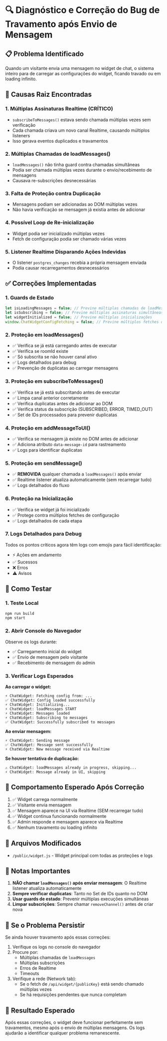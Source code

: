# 🔍 Diagnóstico e Correção do Bug de Travamento após Envio de Mensagem

## 📋 Problema Identificado

Quando um visitante envia uma mensagem no widget de chat, o sistema inteiro para de carregar as configurações do widget, ficando travado ou em loading infinito.

## 🔎 Causas Raiz Encontradas

### 1. **Múltiplas Assinaturas Realtime (CRÍTICO)**
- `subscribeToMessages()` estava sendo chamada múltiplas vezes sem verificação
- Cada chamada criava um novo canal Realtime, causando múltiplos listeners
- Isso gerava eventos duplicados e travamentos

### 2. **Múltiplas Chamadas de loadMessages()**
- `loadMessages()` não tinha guard contra chamadas simultâneas
- Podia ser chamada múltiplas vezes durante o envio/recebimento de mensagens
- Causava re-subscrições desnecessárias

### 3. **Falta de Proteção contra Duplicação**
- Mensagens podiam ser adicionadas ao DOM múltiplas vezes
- Não havia verificação se mensagem já existia antes de adicionar

### 4. **Possível Loop de Re-inicialização**
- Widget podia ser inicializado múltiplas vezes
- Fetch de configuração podia ser chamado várias vezes

### 5. **Listener Realtime Disparando Ações Indevidas**
- O listener `postgres_changes` recebia a própria mensagem enviada
- Podia causar recarregamentos desnecessários

## ✅ Correções Implementadas

### 1. **Guards de Estado**
```javascript
let isLoadingMessages = false; // Previne múltiplas chamadas de loadMessages
let isSubscribing = false; // Previne múltiplas assinaturas simultâneas
let widgetInitialized = false; // Previne múltiplas inicializações
window.ChatWidgetConfigFetching = false; // Previne múltiplos fetches de config
```

### 2. **Proteção em loadMessages()**
- ✅ Verifica se já está carregando antes de executar
- ✅ Verifica se roomId existe
- ✅ Só subscrita se não houver canal ativo
- ✅ Logs detalhados para debug
- ✅ Prevenção de duplicatas ao carregar mensagens

### 3. **Proteção em subscribeToMessages()**
- ✅ Verifica se já está subscritando antes de executar
- ✅ Limpa canal anterior corretamente
- ✅ Verifica duplicatas antes de adicionar ao DOM
- ✅ Verifica status da subscrição (SUBSCRIBED, ERROR, TIMED_OUT)
- ✅ Set de IDs processados para prevenir duplicatas

### 4. **Proteção em addMessageToUI()**
- ✅ Verifica se mensagem já existe no DOM antes de adicionar
- ✅ Adiciona atributo `data-message-id` para rastreamento
- ✅ Logs para identificar duplicatas

### 5. **Proteção em sendMessage()**
- ✅ **REMOVIDA** qualquer chamada a `loadMessages()` após enviar
- ✅ Realtime listener atualiza automaticamente (sem recarregar tudo)
- ✅ Logs detalhados do fluxo

### 6. **Proteção na Inicialização**
- ✅ Verifica se widget já foi inicializado
- ✅ Protege contra múltiplos fetches de configuração
- ✅ Logs detalhados de cada etapa

### 7. **Logs Detalhados para Debug**
Todos os pontos críticos agora têm logs com emojis para fácil identificação:
- ⚡ Ações em andamento
- ✅ Sucessos
- ❌ Erros
- ⚠️ Avisos

## 🧪 Como Testar

### 1. Teste Local
```bash
npm run build
npm start
```

### 2. Abrir Console do Navegador
Observe os logs durante:
- ✅ Carregamento inicial do widget
- ✅ Envio de mensagem pelo visitante
- ✅ Recebimento de mensagem do admin

### 3. Verificar Logs Esperados

**Ao carregar o widget:**
```
⚡ ChatWidget: Fetching config from: ...
✅ ChatWidget: Config loaded successfully
⚡ ChatWidget: Initializing...
⚡ ChatWidget: loadMessages START
⚡ ChatWidget: Messages loaded
⚡ ChatWidget: Subscribing to messages
✅ ChatWidget: Successfully subscribed to messages
```

**Ao enviar mensagem:**
```
⚡ ChatWidget: Sending message
✅ ChatWidget: Message sent successfully
⚡ ChatWidget: New message received via Realtime
```

**Se houver tentativa de duplicação:**
```
⚠️ ChatWidget: loadMessages already in progress, skipping...
⚡ ChatWidget: Message already in UI, skipping
```

## 🎯 Comportamento Esperado Após Correção

1. ✅ Widget carrega normalmente
2. ✅ Visitante envia mensagem
3. ✅ Mensagem aparece na UI via Realtime (SEM recarregar tudo)
4. ✅ Widget continua funcionando normalmente
5. ✅ Admin responde e mensagem aparece via Realtime
6. ✅ Nenhum travamento ou loading infinito

## 🔧 Arquivos Modificados

- `/public/widget.js` - Widget principal com todas as proteções e logs

## 📝 Notas Importantes

1. **NÃO chamar `loadMessages()` após enviar mensagem**: O Realtime listener atualiza automaticamente
2. **Sempre verificar duplicatas**: Tanto no Set de IDs quanto no DOM
3. **Usar guards de estado**: Prevenir múltiplas execuções simultâneas
4. **Limpar subscrições**: Sempre chamar `removeChannel()` antes de criar nova

## 🚨 Se o Problema Persistir

Se ainda houver travamento após essas correções:

1. Verifique os logs no console do navegador
2. Procure por:
   - Múltiplas chamadas de `loadMessages`
   - Múltiplas subscrições
   - Erros de Realtime
   - Timeouts
3. Verifique a rede (Network tab):
   - Se o fetch de `/api/widget/{publicKey}` está sendo chamado múltiplas vezes
   - Se há requisições pendentes que nunca completam

## 🎉 Resultado Esperado

Após essas correções, o widget deve funcionar perfeitamente sem travamentos, mesmo após o envio de múltiplas mensagens. Os logs ajudarão a identificar qualquer problema remanescente.



